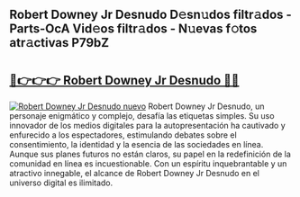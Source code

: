 ## Robert Downey Jr Desnudo D𝚎sn𝚞dos filtr𝚊dos - Parts-OcA Vid𝚎os filtr𝚊dos - N𝚞evas f𝚘tos atr𝚊ctivas P79bZ

# <h2><a href="http://mbapyb.tromn.icu/?c=Robert+Downey+Jr+Desnudo">🔗👉👉👉 Robert Downey Jr Desnudo 🔗🔗</a></h2>

[![Robert Downey Jr Desnudo nuevo](https://i.imgur.com/pEAQMta.gif)](http://mbapyb.tromn.icu/?c=Robert+Downey+Jr+Desnudo)
Robert Downey Jr Desnudo, un personaje enigmático y complejo, desafía las etiquetas simples. Su uso innovador de los medios digitales para la autopresentación ha cautivado y enfurecido a los espectadores, estimulando debates sobre el consentimiento, la identidad y la esencia de las sociedades en línea. Aunque sus planes futuros no están claros, su papel en la redefinición de la comunidad en línea es incuestionable. Con un espíritu inquebrantable y un atractivo innegable, el alcance de Robert Downey Jr Desnudo en el universo digital es ilimitado.
